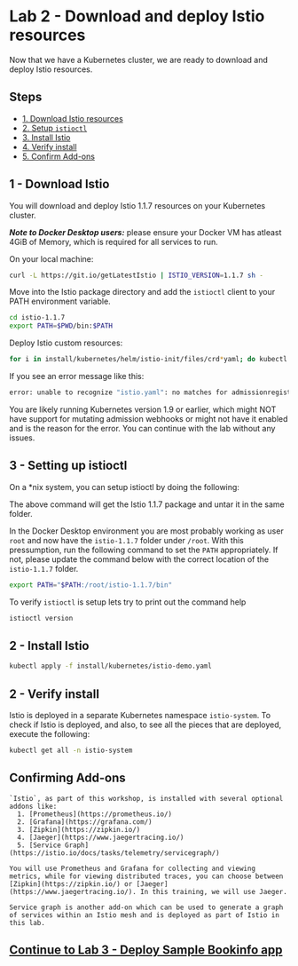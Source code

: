 # Lab 2 - Download and deploy Istio resources

Now that we have a Kubernetes cluster, we are ready to download and deploy Istio resources.

## Steps

* [1. Download Istio resources](#1)
* [2. Setup `istioctl`](#2)
* [3. Install Istio](#3)
* [4. Verify install](#4)
* [5. Confirm Add-ons](#5)

## <a name="1"></a> 1 - Download Istio
You will download and deploy Istio 1.1.7 resources on your Kubernetes cluster. 

***Note to Docker Desktop users:*** please ensure your Docker VM has atleast 4GiB of Memory, which is required for all services to run.

On your local machine:
```sh
curl -L https://git.io/getLatestIstio | ISTIO_VERSION=1.1.7 sh -
```

Move into the Istio package directory and add the `istioctl` client to your PATH environment variable.
```sh
cd istio-1.1.7
export PATH=$PWD/bin:$PATH
```

Deploy Istio custom resources:
```sh
for i in install/kubernetes/helm/istio-init/files/crd*yaml; do kubectl apply -f $i; done
```

If you see an error message like this:
```sh
error: unable to recognize "istio.yaml": no matches for admissionregistration.k8s.io/, Kind=MutatingWebhookConfiguration
```

You are likely running Kubernetes version 1.9 or earlier, which might NOT have support for mutating admission webhooks or might not have it enabled and is the reason for the error. You can continue with the lab without any issues.

## <a name="2"></a> 3 - Setting up istioctl
On a *nix system, you can setup istioctl by doing the following: 

The above command will get the Istio 1.1.7 package and untar it in the same folder.

In the Docker Desktop environment you are most probably working as user `root` and now have the `istio-1.1.7` folder under `/root`. With this pressumption, run the following command to set the `PATH` appropriately. If not, please update the command below with the correct location of the `istio-1.1.7` folder.

```sh
export PATH="$PATH:/root/istio-1.1.7/bin"
```

To verify `istioctl` is setup lets try to print out the command help
```sh
istioctl version
```
## <a name="3"></a> 2 - Install Istio

```sh
kubectl apply -f install/kubernetes/istio-demo.yaml
```

## <a name="4"></a> 2 - Verify install

Istio is deployed in a separate Kubernetes namespace `istio-system`. To check if Istio is deployed, and also, to see all the pieces that are deployed, execute the following:

```sh
kubectl get all -n istio-system
```
## <a name="5"></a> Confirming Add-ons
	
	`Istio`, as part of this workshop, is installed with several optional addons like:
	  1. [Prometheus](https://prometheus.io/)
	  2. [Grafana](https://grafana.com/)
	  3. [Zipkin](https://zipkin.io/)
	  4. [Jaeger](https://www.jaegertracing.io/)
	  5. [Service Graph](https://istio.io/docs/tasks/telemetry/servicegraph/)
	
	You will use Prometheus and Grafana for collecting and viewing metrics, while for viewing distributed traces, you can choose between [Zipkin](https://zipkin.io/) or [Jaeger](https://www.jaegertracing.io/). In this training, we will use Jaeger.
	
	Service graph is another add-on which can be used to generate a graph of services within an Istio mesh and is deployed as part of Istio in this lab.
  
## [Continue to Lab 3 - Deploy Sample Bookinfo app](../lab-3/README.md)
